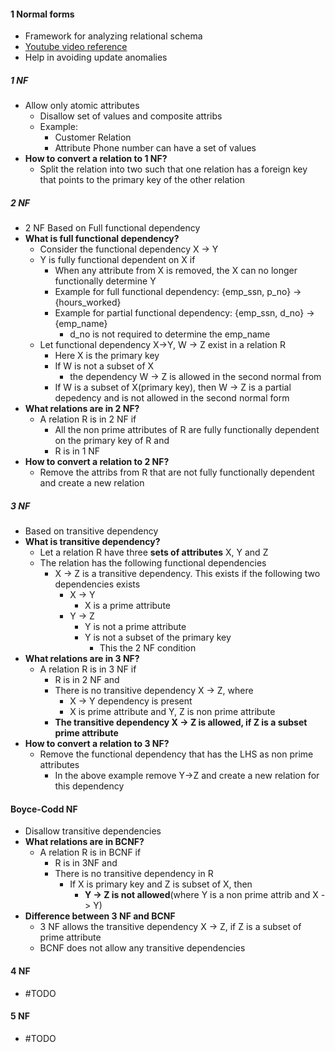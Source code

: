 #### 1 Normal forms
- Framework for analyzing relational schema
- [Youtube video reference](https://www.youtube.com/watch?v=GFQaEYEc8_8)
- Help in avoiding update anomalies 

##### 1 NF
- Allow only atomic attributes
	- Disallow set of values and composite attribs 
	- Example: 
		- Customer Relation
		- Attribute Phone number can have a set of values
- **How to convert a relation to 1 NF?**
	- Split the relation into two such that one relation has a foreign key that points to the primary key of the other relation

##### 2 NF
- 2 NF Based on Full functional dependency
- **What is full functional dependency?**
	- Consider the functional dependency X -> Y
	- Y is fully functional dependent on X if
		- When any attribute from X is removed, the X can no longer functionally determine Y
		- Example for full functional dependency: {emp_ssn, p_no} -> {hours_worked}
		- Example for partial functional dependency: {emp_ssn, d_no} -> {emp_name} 
			- d_no is not required to determine the emp_name
	- Let functional dependency X->Y, W -> Z exist in a relation R
		- Here X is the primary key
		- If W is not a subset of X
			- the dependency W -> Z is allowed in the second normal from
		- If W is a subset of X(primary key), then W -> Z is a partial depedency and is not allowed in the second normal form
- **What relations are in 2 NF?**
	- A relation R is in 2 NF if 
		- All the non prime attributes of R are fully functionally dependent on the primary key of R and 
		- R is in 1 NF 
- **How to convert a relation to 2 NF?**
	- Remove the attribs from R that are not fully functionally dependent and create a new relation

##### 3 NF
- Based on transitive dependency
- **What is transitive dependency?**
	- Let a relation R have three **sets of attributes** X, Y and Z
	- The relation has the following functional dependencies
		- X -> Z is a transitive dependency. This exists if the following two dependencies exists
			- X -> Y
				- X is a prime attribute
			- Y -> Z
				- Y is not a prime attribute
				- Y is not a subset of the primary key
					- This the 2 NF condition 
- **What relations are in 3 NF?**
	- A relation R is in 3 NF if
		- R is in 2 NF and 
		- There is no transitive dependency X -> Z, where
			-  X -> Y dependency is present
			- X is prime attribute and Y, Z is non prime attribute
		- **The transitive dependency X -> Z is allowed, if Z is a subset prime attribute** 
- **How to convert a relation to 3 NF?**
	- Remove the functional dependency that has the LHS as non prime attributes
		- In the above example remove Y->Z and create a new relation for this dependency

#### Boyce-Codd NF
- Disallow transitive dependencies
- **What relations are in BCNF?**
	- A relation R is in BCNF if
		- R is in 3NF and 
		- There is no transitive dependency in R
			- If X is primary key and Z is subset of X, then 
				- **Y -> Z is not allowed**(where Y is a non prime attrib and X -> Y) 
- **Difference between 3 NF and BCNF**
	- 3 NF allows the transitive dependency X -> Z, if Z is a subset of prime attribute
	- BCNF does not allow any transitive dependencies


#### 4 NF
- #TODO 

#### 5 NF
- #TODO 